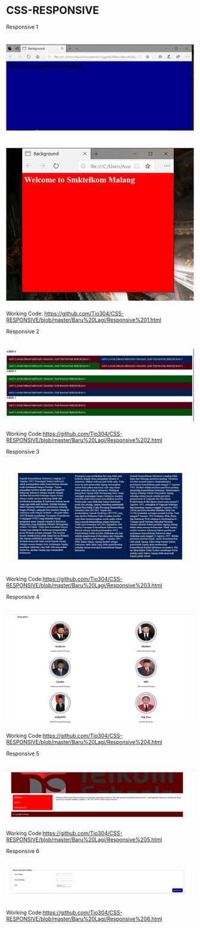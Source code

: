 # CSS-RESPONSIVE
Responsive 1
# ![Alt Text](https://github.com/Tio304/CSS-RESPONSIVE/blob/master/Baru%20Lagi/Responsive%201.1.PNG)

# ![Alt Text](https://github.com/Tio304/CSS-RESPONSIVE/blob/master/Baru%20Lagi/Responsive%201.2.PNG)
Working Code: https://github.com/Tio304/CSS-RESPONSIVE/blob/master/Baru%20Lagi/Responsive%201.html

Responsive 2
# ![Alt Text](https://github.com/Tio304/CSS-RESPONSIVE/blob/master/Baru%20Lagi/Responsive%202.PNG)
Working Code:https://github.com/Tio304/CSS-RESPONSIVE/blob/master/Baru%20Lagi/Responsive%202.html

Responsive 3
# ![Alt Text](https://github.com/Tio304/CSS-RESPONSIVE/blob/master/Baru%20Lagi/Responsive%203.PNG)
Working Code:https://github.com/Tio304/CSS-RESPONSIVE/blob/master/Baru%20Lagi/Responsive%203.html

Responsive 4
# ![Alt Text](https://github.com/Tio304/CSS-RESPONSIVE/blob/master/Baru%20Lagi/Responsive%204.PNG)
Working Code:https://github.com/Tio304/CSS-RESPONSIVE/blob/master/Baru%20Lagi/Responsive%204.html

Responsive 5
# ![Alt Text](https://github.com/Tio304/CSS-RESPONSIVE/blob/master/Baru%20Lagi/Responsive%205.PNG)
Working Code:https://github.com/Tio304/CSS-RESPONSIVE/blob/master/Baru%20Lagi/Responsive%205.html

Responsive 6
# ![Alt Text](https://github.com/Tio304/CSS-RESPONSIVE/blob/master/Baru%20Lagi/Responsive%206.PNG)
Working Code:https://github.com/Tio304/CSS-RESPONSIVE/blob/master/Baru%20Lagi/Responsive%206.html
